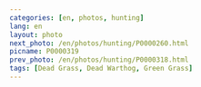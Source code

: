 ```yaml
---
categories: [en, photos, hunting]
lang: en
layout: photo
next_photo: /en/photos/hunting/P0000260.html
picname: P0000319
prev_photo: /en/photos/hunting/P0000318.html
tags: [Dead Grass, Dead Warthog, Green Grass]
---
```

